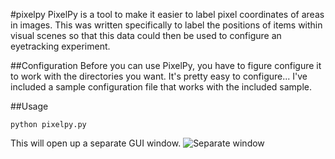 #pixelpy
PixelPy is a tool to make it easier to label pixel coordinates of areas in images. This was written specifically to label 
the positions of items within visual scenes so that this data could then be used to configure an eyetracking experiment.

##Configuration
Before you can use PixelPy, you have to figure configure it to work with the directories you want. It's pretty easy to configure... I've included a sample
configuration file that works with the included sample.

##Usage

```python pixelpy.py```

This will open up a separate GUI window.
![Separate window](https://raw.githubusercontent.com/llinda/pixelpy/master/screenshots/pixelpy_sample1.png)




